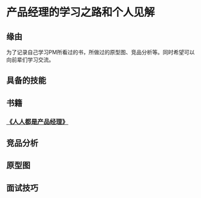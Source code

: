 # 产品经理的学习之路和个人见解
## 缘由
为了记录自己学习PM所看过的书，所做过的原型图、竞品分析等。同时希望可以向前辈们学习交流。
## 具备的技能

## 书籍

### [《人人都是产品经理》](https://github.com/JasonChenhx/PM_notes.github.io/tree/main/%E4%BA%BA%E4%BA%BA%E9%83%BD%E6%98%AF%E4%BA%A7%E5%93%81%E7%BB%8F%E7%90%86)

## 竞品分析

## 原型图

## 面试技巧
